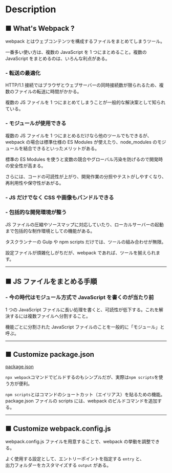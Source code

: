 # Description

## ■ What's Webpack ?

webpack とはウェブコンテンツを構成するファイルをまとめてしまうツール。

一番多い使い方は、複数の JavaScript を 1 つにまとめること。複数の JavaScript をまとめるのは、いろんな利点がある。

### **- 転送の最適化**

HTTP/1.1 接続ではブラウザとウェブサーバーの同時接続数が限られるため、複数のファイルの転送に時間がかかる。

複数の JS ファイルを 1 つにまとめてしまうことが一般的な解決案として知られている。

### **- モジュールが使用できる**

複数の JS ファイルを 1 つにまとめるだけなら他のツールでもできるが、  
webpack の場合は標準仕様の ES Modules が使えたり、node_modules のモジュールを結合できるといったメリットがある。

標準の ES Modules を使うと変数の競合やグローバル汚染を防げるので開発時の安全性が高まる。

さらには、コードの可読性が上がり、開発作業の分担やテストがしやすくなり、再利用性や保守性があがる。

### **- JS だけでなく CSS や画像もバンドルできる**

### **- 包括的な開発環境が整う**

JS ファイルの圧縮やソースマップに対応していたり、ローカルサーバーの起動まで包括的な制作環境としての機能がある。

タスクランナーの Gulp や npm scripts だけでは、ツールの組み合わせが無限。

設定ファイルが煩雑化しがちだが、webpack であれば、ツールを揃えられます。

---

## ■ JS ファイルをまとめる手順

### **- 今の時代はモジュール方式で JavaScript を書くのが当たり前**

1 つの JavaScript ファイルに長い処理を書くと、可読性が低下する。これを解決するには複数ファイルへ分割すること。

機能ごとに分割された JavaScript ファイルのことを一般的に「モジュール」と呼ぶ。

---

## ■ Customize package.json

[package.json](https://xonor-gitlab.xon.jp:10443/yuki_ueno/myProject/blob/master/Web_techs/Webpack/package.json)

`npx webpack`コマンドでビルドするのもシンプルだが、実際は`npm scripts`を使う方が便利。

`npm scripts`とはコマンドのショートカット（エイリアス）を貼るための機能。package.json ファイルの scripts には、webpack のビルドコマンドを追加する。

---

## ■ Customize webpack.config.js

webpack.config.js ファイルを用意することで、webpack の挙動を調整できる。

よく使用する設定として、エントリーポイントを指定する `entry` と、  
出力フォルダーをカスタマイズする `output` がある。
